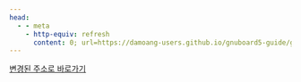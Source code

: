 ```yaml
---
head:
  - - meta
    - http-equiv: refresh
      content: 0; url=https://damoang-users.github.io/gnuboard5-guide/gnuboard/member.html
---
```


[변경된 주소로 바로가기](https://damoang-users.github.io/gnuboard5-guide/gnuboard/member.html)
